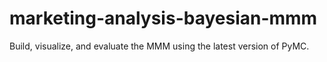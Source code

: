 # marketing-analysis-bayesian-mmm
Build, visualize, and evaluate the MMM using the latest version of PyMC.

